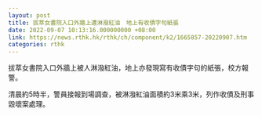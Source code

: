 ```yaml
---
layout: post
title: 拔萃女書院入口外牆上遭淋潑紅油　地上有收債字句紙張
date: 2022-09-07 10:13:16.000000000 +08:00
link: https://news.rthk.hk/rthk/ch/component/k2/1665857-20220907.htm
categories: rthk
---
```


拔萃女書院入口外牆上被人淋潑紅油，地上亦發現寫有收債字句的紙張，校方報警。

清晨約5時半，警員接報到場調查，被淋潑紅油面積約3米乘3米，列作收債及刑事毀壞案處理。
